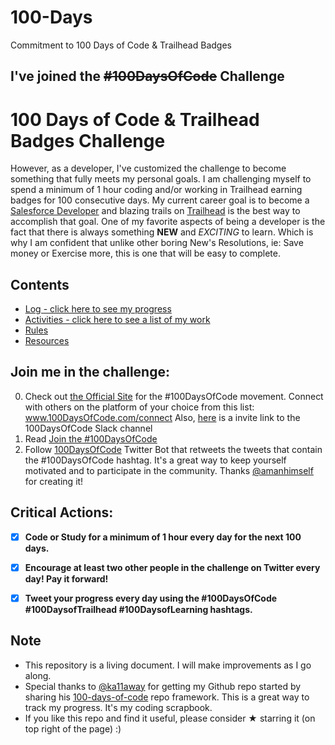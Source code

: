 # 100-Days
Commitment to 100 Days of Code &amp; Trailhead Badges

## I've joined the ~~#100DaysOfCode~~ Challenge
# 100 Days of **Code & Trailhead Badges** Challenge

However, as a developer, I've customized the challenge to become something that fully meets my personal goals.  I am challenging myself to spend a minimum of 1 hour coding and/or working in Trailhead earning badges for 100 consecutive days. My current career goal is to become a [Salesforce Developer](https://trailhead.salesforce.com/en/career-path/developer) and blazing trails on [Trailhead](https://trailhead.salesforce.com/en/home) is the best way to accomplish that goal.  One of my favorite aspects of being a developer is the fact that there is always something **NEW** and *EXCITING* to learn.  Which is why I am confident that unlike other boring New's Resolutions, ie: Save money or Exercise more, this is one that will be easy to complete.

## Contents

* [Log - click here to see my progress](log.md)
* [Activities - click here to see a list of my work](toc.md)
* [Rules](rules.md)
* [Resources](resources.md)

## Join me in the challenge:

0.  Check out [the Official Site](http://100daysofcode.com/) for the #100DaysOfCode movement. Connect with others on the platform of your choice from this list: www.100DaysOfCode.com/connect
    Also, [here](https://join.slack.com/t/100xcode/shared_invite/enQtMzA2NzUyODY4MTgyLWM2NzMzYzBmZTcwOTk0MzM2YTI5OWQzM2M3ZTVjZTUyMTE0NDk3ZjdiZmExNGU5Mjg3ODgzZTQxODI3YTNjZjA) is a invite link to the 100DaysOfCode Slack channel
1.  Read [Join the #100DaysOfCode](https://medium.freecodecamp.com/join-the-100daysofcode-556ddb4579e4)
1.  Follow [100DaysOfCode](https://twitter.com/_100DaysOfCode) Twitter Bot that retweets the tweets that contain the #100DaysOfCode hashtag. It's a great way to keep yourself motivated and to participate in the community. Thanks [@amanhimself](https://twitter.com/amanhimself) for creating it!

## Critical Actions: 

 - [x] **Code or Study for a minimum of 1 hour every day for the next 100 days.**
 - [x] **Encourage at least two other people in the challenge on Twitter every day! Pay it forward!**
 - [x] **Tweet your progress every day using the #100DaysOfCode #100DaysofTrailhead #100DaysofLearning hashtags.**


## Note

* This repository is a living document.  I will make improvements as I go along. 
* Special thanks to [@ka11away](https://twitter.com/ka11away) for getting my Github repo started by sharing his [100-days-of-code](https://github.com/kallaway/100-days-of-code) repo framework.  This is a great way to track my progress.  It's my coding scrapbook. 
* If you like this repo and find it useful, please consider &#9733; starring it (on top right of the page) :)
